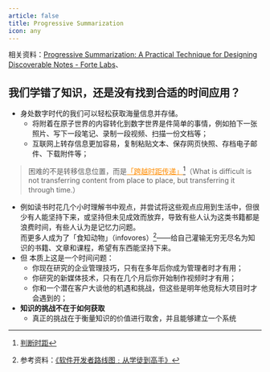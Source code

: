 ```yaml
---
article: false
title: Progressive Summarization
icon: any
---
```


相关资料：[Progressive Summarization: A Practical Technique for Designing Discoverable Notes - Forte Labs](https://pmthinking.notion.site/Progressive-Summarization-A-Practical-Technique-for-Designing-Discoverable-Notes-Forte-Labs-456faaf8b7fb4e63830d45d043f9ecf1)、

## 我们学错了知识，还是没有找到合适的时间应用？

- 身处数字时代的我们可以轻松获取海量信息并存储。
  - 将附着在原子世界的内容转化到数字世界是件简单的事情，例如拍下一张照片、写下一段笔记、录制一段视频、扫描一份文档等；
  - 互联网上转存信息更加容易，复制粘贴文本、保存网页快照、存档电子邮件、下载附件等；
> 困难的不是转移信息位置，而是<span style="color: #FF8C00"><u>「跨越时距传递」</u></span>[^1]（What is difficult is not transferring content from place to place, but transferring it through time.）
- 例如读书时花几个小时理解书中观点，并尝试将这些观点应用到生活中，但很少有人能坚持下来，或坚持但未见成效而放弃，导致有些人认为这类书籍都是浪费时间，有些人认为是记忆力问题。<br>
  而更多人成为了「食知动物」（infovores）[^2]——给自己灌输无穷无尽名为知识的书籍、文章和课程，希望有东西能坚持下来。
- 但 本质上这是一个时间问题：
  - 你现在研究的企业管理技巧，只有在多年后你成为管理者时才有用；
  - 你研究的新媒体技术，只有在几个月后你开始制作视频时才有用；
  - 你和一个潜在客户大谈他的机遇和挑战，但这些是明年他竞标大项目时才会遇到的；
- **知识的挑战不在于如何获取**
  - 真正的挑战在于衡量知识的价值进行取舍，并且能够建立一个系统


[^1]: [判断时距](https://climbing-spirit-801.notion.site/55b8b009c7e047398323c2904d462d44)
[^2]: 参考资料：[《软件开发者路线图﹕从学徒到高手》](https://github.com/cjl3080434008/2014/blob/master/read_book/%E8%BD%AF%E4%BB%B6%E5%BC%80%E5%8F%91%E8%80%85%E8%B7%AF%E7%BA%BF%E5%9B%BE%EF%B9%95%E4%BB%8E%E5%AD%A6%E5%BE%92%E5%88%B0%E9%AB%98%E6%89%8B194%E9%A1%B5%2044.8M%20%E9%AB%98%E6%B8%85%E4%B9%A6%E7%AD%BE%E7%89%88.pdf)